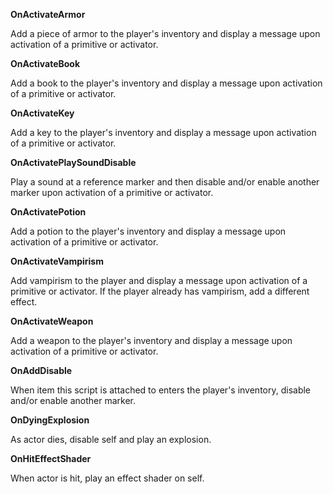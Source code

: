 **OnActivateArmor**

Add a piece of armor to the player's inventory and display a message upon activation of a primitive or activator.


**OnActivateBook**

Add a book to the player's inventory and display a message upon activation of a primitive or activator.


**OnActivateKey**

Add a key to the player's inventory and display a message upon activation of a primitive or activator.


**OnActivatePlaySoundDisable**

Play a sound at a reference marker and then disable and/or enable another marker upon activation of a primitive or activator.


**OnActivatePotion**

Add a potion to the player's inventory and display a message upon activation of a primitive or activator.


**OnActivateVampirism**

Add vampirism to the player and display a message upon activation of a primitive or activator. If the player already has vampirism, add a different effect.


**OnActivateWeapon**

Add a weapon to the player's inventory and display a message upon activation of a primitive or activator.


**OnAddDisable**

When item this script is attached to enters the player's inventory, disable and/or enable another marker.


**OnDyingExplosion**

As actor dies, disable self and play an explosion.


**OnHitEffectShader**

When actor is hit, play an effect shader on self.
